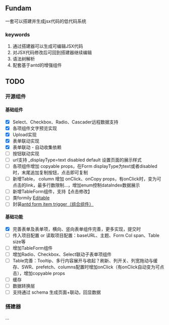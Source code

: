 ## Fundam
一套可以搭建并生成jsx代码的低代码系统

### keywords

1. 通过搭建器可以生成可编辑JSX代码
2. 对JSX代码修改后可回到搭建器继续编辑
3. 语法树解析
4. 配套基于antd的增强组件

## TODO

### 开源组件

#### 基础组件

- [x] Select、Checkbox、Radio、Cascader远程数据支持
- [x] 各项组件文字预览实现
- [x] Upload实现
- [x] 表单联动实现
- [x] 表单联动 - 自动收集依赖
- [ ] 按钮联动实现
- [ ] url支持 _displayType=text disabled default 设置页面的展示样式
- [ ] 各项组件增加 copyable props，在Form displayType为text或者disabled时，末尾追加复制按钮，点击即可复制
- [ ] 新增Table， column 增加 onClick、onCopy props，有onClick时，变为可点击的link，最多行数限制...，增加enum控制dataIndex数据展示
- [ ] 新增TableForm组件，支持【点击修改】
- [ ] 类formily [Editable](https://antd.formilyjs.org/components/editable)
- [ ] 封装[antd form item trigger（组合组件）](https://ant.design/components/form-cn#components-form-demo-customized-form-controls)

#### 基础功能

- [x] 完善表单及表单项，横向、竖向表单组件完善，更多实现，提交时
- [ ] 传入项目配置 or 读取项目配置：baseURL、主题、Form Col span、Table size等
- [ ] 增加TableForm组件
- [ ] 增加Radio、Checkbox、Select联动子表单项组件
- [ ] Table完善：Tooltip、多行内容展开与收起？刷新、列开关、列宽拖动与缓存、SWR、prefetch、columns配置时增加onClick（有onClick自动变为可点击），增加copyable props
- [ ] 缓存
- [ ] 数据转换层
- [ ] 支持通过 schema 生成页面+联动，回显数据

### 搭建器

...

